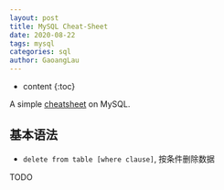 ```yaml
---
layout: post
title: MySQL Cheat-Sheet
date: 2020-08-22
tags: mysql
categories: sql
author: GaoangLau
---
```

* content
{:toc}


A simple [cheatsheet](http://git.io/JUvIJ) on MySQL. 






## 基本语法
* `delete from table [where clause]`, 按条件删除数据


TODO 
